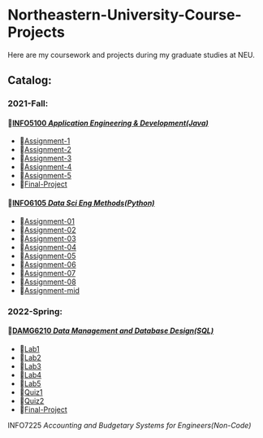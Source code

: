 # Northeastern-University-Course-Projects
Here are my coursework and projects during my graduate studies at NEU.

## Catalog:
### 2021-Fall: 
#### :file_folder:[INFO5100 *Application Engineering & Development(Java)*](https://github.com/ZihanWan97/Northeastern-University-Course-Projects/tree/main/INFO5100%20Application%20Engineering%20%26%20Development)  
- :file_folder:[Assignment-1](https://github.com/ZihanWan97/Northeastern-University-Course-Projects/tree/main/INFO5100%20Application%20Engineering%20%26%20Development/Assignment-1)
- :file_folder:[Assignment-2](https://github.com/ZihanWan97/Northeastern-University-Course-Projects/tree/main/INFO5100%20Application%20Engineering%20%26%20Development/Assignment-2) 
- :file_folder:[Assignment-3](https://github.com/ZihanWan97/Northeastern-University-Course-Projects/tree/main/INFO5100%20Application%20Engineering%20%26%20Development/Assignment-3) 
- :file_folder:[Assignment-4](https://github.com/ZihanWan97/Northeastern-University-Course-Projects/tree/main/INFO5100%20Application%20Engineering%20%26%20Development/Assignment-4) 
- :file_folder:[Assignment-5](https://github.com/ZihanWan97/Northeastern-University-Course-Projects/tree/main/INFO5100%20Application%20Engineering%20%26%20Development/Assignment-5)   
- :file_folder:[Final-Project](https://github.com/ZihanWan97/Northeastern-University-Course-Projects/tree/main/INFO5100%20Application%20Engineering%20%26%20Development/Final-Project) 


#### :file_folder:[INFO6105 *Data Sci Eng Methods(Python)*](https://github.com/ZihanWan97/Northeastern-University-Course-Projects/tree/main/INFO6105%20Data%20Sci%20Eng%20Methods)
- :file_folder:[Assignment-01](https://github.com/ZihanWan97/Northeastern-University-Course-Projects/tree/main/INFO6105%20Data%20Sci%20Eng%20Methods/Assignments/Assignment-01)
- :file_folder:[Assignment-02](https://github.com/ZihanWan97/Northeastern-University-Course-Projects/tree/main/INFO6105%20Data%20Sci%20Eng%20Methods/Assignments/Assignment-02)
- :file_folder:[Assignment-03](https://github.com/ZihanWan97/Northeastern-University-Course-Projects/tree/main/INFO6105%20Data%20Sci%20Eng%20Methods/Assignments/Assignment-03)
- :file_folder:[Assignment-04](https://github.com/ZihanWan97/Northeastern-University-Course-Projects/tree/main/INFO6105%20Data%20Sci%20Eng%20Methods/Assignments/Assignment-04)
- :file_folder:[Assignment-05](https://github.com/ZihanWan97/Northeastern-University-Course-Projects/tree/main/INFO6105%20Data%20Sci%20Eng%20Methods/Assignments/Assignment-05)
- :file_folder:[Assignment-06](https://github.com/ZihanWan97/Northeastern-University-Course-Projects/tree/main/INFO6105%20Data%20Sci%20Eng%20Methods/Assignments/Assignment-06)
- :file_folder:[Assignment-07](https://github.com/ZihanWan97/Northeastern-University-Course-Projects/tree/main/INFO6105%20Data%20Sci%20Eng%20Methods/Assignments/Assignment-07)
- :file_folder:[Assignment-08](https://github.com/ZihanWan97/Northeastern-University-Course-Projects/tree/main/INFO6105%20Data%20Sci%20Eng%20Methods/Assignments/Assignment-08)
- :file_folder:[Assignment-mid](https://github.com/ZihanWan97/Northeastern-University-Course-Projects/tree/main/INFO6105%20Data%20Sci%20Eng%20Methods/Assignments/Assignment-mid)


           
### 2022-Spring:     
#### :file_folder:[DAMG6210 *Data Management and Database Design(SQL)*](https://github.com/ZihanWan97/Northeastern-University-Course-Projects/tree/main/DAMG6210%20Data%20Management%20and%20Database%20Design)
- :file_folder:[Lab1](https://github.com/ZihanWan97/Northeastern-University-Course-Projects/tree/main/DAMG6210%20Data%20Management%20and%20Database%20Design/Lab1)
- :file_folder:[Lab2](https://github.com/ZihanWan97/Northeastern-University-Course-Projects/tree/main/DAMG6210%20Data%20Management%20and%20Database%20Design/Lab2)
- :file_folder:[Lab3](https://github.com/ZihanWan97/Northeastern-University-Course-Projects/tree/main/DAMG6210%20Data%20Management%20and%20Database%20Design/Lab3) 
- :file_folder:[Lab4](https://github.com/ZihanWan97/Northeastern-University-Course-Projects/tree/main/DAMG6210%20Data%20Management%20and%20Database%20Design/Lab4)   
- :file_folder:[Lab5](https://github.com/ZihanWan97/Northeastern-University-Course-Projects/tree/main/DAMG6210%20Data%20Management%20and%20Database%20Design/Lab5) 
- :file_folder:[Quiz1](https://github.com/ZihanWan97/Northeastern-University-Course-Projects/tree/main/DAMG6210%20Data%20Management%20and%20Database%20Design/Quiz1) 
- :file_folder:[Quiz2](https://github.com/ZihanWan97/Northeastern-University-Course-Projects/tree/main/DAMG6210%20Data%20Management%20and%20Database%20Design/Quiz2) 
- :file_folder:[Final-Project](https://github.com/ZihanWan97/Northeastern-University-Course-Projects/tree/main/DAMG6210%20Data%20Management%20and%20Database%20Design/Final-Project) 

INFO7225 *Accounting and Budgetary Systems for Engineers(Non-Code)*



